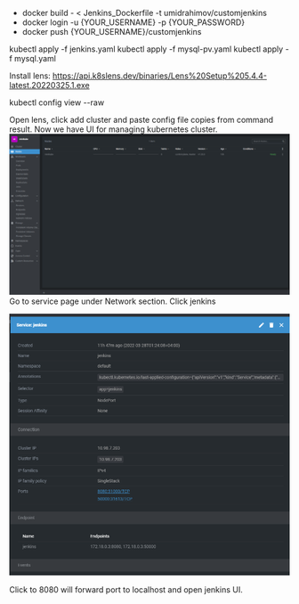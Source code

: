 * docker build - < Jenkins_Dockerfile -t umidrahimov/customjenkins
* docker login -u {YOUR_USERNAME} -p {YOUR_PASSWORD}
* docker push {YOUR_USERNAME}/customjenkins

kubectl apply -f jenkins.yaml
kubectl apply -f mysql-pv.yaml
kubectl apply -f mysql.yaml

Install lens: https://api.k8slens.dev/binaries/Lens%20Setup%205.4.4-latest.20220325.1.exe

kubectl config view --raw

Open lens, click add cluster and paste config file copies from command result.
Now we have UI for managing kubernetes cluster.
![image](images/image_2022-03-28_13-22-14.png)
Go to service page under Network section. Click jenkins

![image](/images/image_2022-03-28_13-12-17.png)

Click to 8080 will forward port to localhost and open jenkins UI.
